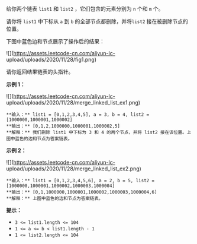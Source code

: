 给你两个链表 `list1` 和 `list2` ，它们包含的元素分别为 `n` 个和 `m` 个。

请你将 `list1` 中下标从 `a` 到 `b` 的全部节点都删除，并将`list2` 接在被删除节点的位置。

下图中蓝色边和节点展示了操作后的结果：

![](https://assets.leetcode-cn.com/aliyun-lc-
upload/uploads/2020/11/28/fig1.png)

请你返回结果链表的头指针。



**示例 1：**

![](https://assets.leetcode-cn.com/aliyun-lc-
upload/uploads/2020/11/28/merge_linked_list_ex1.png)

    
    
    **输入：** list1 = [0,1,2,3,4,5], a = 3, b = 4, list2 = [1000000,1000001,1000002]
    **输出：** [0,1,2,1000000,1000001,1000002,5]
    **解释：** 我们删除 list1 中下标为 3 和 4 的两个节点，并将 list2 接在该位置。上图中蓝色的边和节点为答案链表。
    

**示例 2：**

![](https://assets.leetcode-cn.com/aliyun-lc-
upload/uploads/2020/11/28/merge_linked_list_ex2.png)

    
    
    **输入：** list1 = [0,1,2,3,4,5,6], a = 2, b = 5, list2 = [1000000,1000001,1000002,1000003,1000004]
    **输出：** [0,1,1000000,1000001,1000002,1000003,1000004,6]
    **解释：** 上图中蓝色的边和节点为答案链表。
    



**提示：**

  * `3 <= list1.length <= 104`
  * `1 <= a <= b < list1.length - 1`
  * `1 <= list2.length <= 104`

